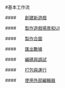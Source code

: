 #基本工作流


####&emsp;&emsp;[創建新遊戲](../NewProject/tw.md)

####&emsp;&emsp;[製作遊戲場景和UI](../SceneAndLayer/tw.md)

####&emsp;&emsp;[製作合圖](../SpriteSheet/tw.md) 

####&emsp;&emsp;[匯出數據](../Publish/tw.md) 

####&emsp;&emsp;[編碼與調試](../CodeAndDebug/tw.md) 

####&emsp;&emsp;[打包與運行](../PackageAndRun/tw.md) 

####&emsp;&emsp;[使用外部編輯器](../ExternalEditor/tw.md) 
